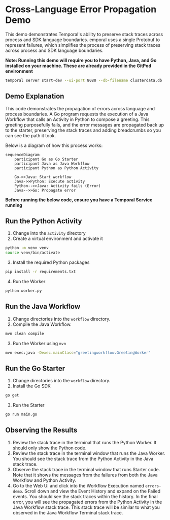 # Cross-Language Error Propagation Demo

This demo demonstrates Temporal's ability to preserve stack traces across
process and SDK language boundaries. emporal uses a single Protobuf to represent 
failures, which simplifies the process of preserving stack traces across process
and SDK language boundaries.

**Note: Running this demo will require you to have Python, Java, and Go installed
on your machine. These are already provided in the GitPod environment**

```bash
temporal server start-dev --ui-port 8080 --db-filename clusterdata.db
```

## Demo Explanation

This code demonstrates the propagation of errors across language and process
boundaries. A Go program requests the execution of a Java Workflow that calls
an Activity in Python to compose a greeting. This greeting purposefully fails,
and the error messages are propagated back up to the starter, preserving the
stack traces and adding breadcrumbs so you can see the path it took.

Below is a diagram of how this process works:

```mermaid
sequenceDiagram
    participant Go as Go Starter
    participant Java as Java Workflow
    participant Python as Python Activity

    Go->>Java: Start workflow
    Java->>Python: Execute activity
    Python-->>Java: Activity fails (Error)
    Java-->>Go: Propagate error
```

**Before running the below code, ensure you have a Temporal Service running**

## Run the Python Activity

1. Change into the `activity` directory
2. Create a virtual environment and activate it
```bash
python -m venv venv
source venv/bin/activate
```
3. Install the required Python packages
```bash
pip install -r requirements.txt
```
4. Run the Worker
```bash
python worker.py
```

## Run the Java Workflow

1. Change directories into the `workflow` directory.
2. Compile the Java Workflow.
```bash
mvn clean compile
```
3. Run the Worker using `mvn`
```bash
mvn exec:java -Dexec.mainClass="greetingworkflow.GreetingWorker"
```

## Run the Go Starter

1. Change directories into the `workflow` directory.
2. Install the Go SDK
```bash
go get
```
3. Run the Starter
```bash
go run main.go
```

## Observing the Results

1. Review the stack trace in the terminal that runs the Python Worker. It should
only show the Python code.
2. Review the stack trace in the terminal window that runs the Java Worker. You 
should see the stack trace from the Python Activity in the Java stack trace.
3. Observe the stack trace in the terminal window that runs Starter code. Note 
that it shows the messages from the failures from both the Java Workflow and 
Python Activity.
4. Go to the Web UI and click into the Workflow Execution named `errors-demo`.
Scroll down and view the Event History and expand on the Failed events. You
should see the stack traces within the history. In the final error, you will
see the propagated errors from the Python Activity in the Java Workflow stack trace.
This stack trace will be similar to what you observed in the Java Workflow Terminal
stack trace.

